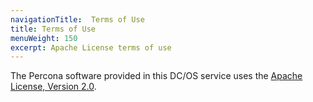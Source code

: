 ```yaml
---
navigationTitle:  Terms of Use
title: Terms of Use
menuWeight: 150
excerpt: Apache License terms of use
---
```


The Percona software provided in this DC/OS service uses the [Apache License, Version 2.0](https://www.apache.org/licenses/LICENSE-2.0).
